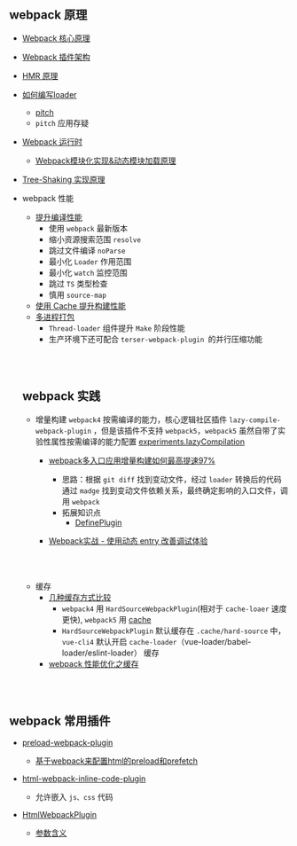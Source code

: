 ## webpack 原理
- [Webpack 核心原理](https://zhuanlan.zhihu.com/p/363928061)
- [Webpack 插件架构](https://zhuanlan.zhihu.com/p/367931462)
- [HMR 原理](https://zhuanlan.zhihu.com/p/410510492)
- [如何编写loader](https://zhuanlan.zhihu.com/p/375626250)
  - [pitch](https://zhuanlan.zhihu.com/p/104205895)
  - `pitch` 应用存疑
- [Webpack 运行时](https://zhuanlan.zhihu.com/p/373946949)
  - [Webpack模块化实现&动态模块加载原理](https://segmentfault.com/a/1190000022191241)
- [Tree-Shaking 实现原理](https://zhuanlan.zhihu.com/p/403901557)
- webpack 性能
  - [提升编译性能](https://zhuanlan.zhihu.com/p/425425675)
    - 使用 `webpack` 最新版本
    - 缩小资源搜索范围 `resolve`
    - 跳过文件编译 `noParse`
    - 最小化 `Loader` 作用范围
    - 最小化 `watch` 监控范围
    - 跳过 `TS` 类型检查
    - 慎用 `source-map`
  - [使用 Cache 提升构建性能](https://zhuanlan.zhihu.com/p/412694420)
  - [多进程打包](https://zhuanlan.zhihu.com/p/425076452)
    - `Thread-loader` 组件提升 `Make` 阶段性能
    - 生产环境下还可配合 `terser-webpack-plugin `的并行压缩功能

  <br></br>


  ## webpack 实践
  - 增量构建
  `webpack4` 按需编译的能力，核心逻辑社区插件 `lazy-compile-webpack-plugin` ，但是该插件不支持 `webpack5`，`webpack5` 虽然自带了实验性属性按需编译的能力配置 [experiments.lazyCompilation](https://webpack.js.org/configuration/experiments/#experimentslazycompilation)
    - [webpack多入口应用增量构建如何最高提速97%](https://juejin.cn/post/7053059974850674695)
      - 思路：根据 `git diff` 找到变动文件，经过 `loader` 转换后的代码通过 `madge` 找到变动文件依赖关系，最终确定影响的入口文件，调用 `webpack`
      - 拓展知识点
        - [DefinePlugin](./DefinePlugin.md)

    - [Webpack实战 - 使用动态 entry 改善调试体验](https://cloud.tencent.com/developer/article/1607466)

  <br></br>

  - 缓存
    - [几种缓存方式比较](https://blog.csdn.net/qiwoo_weekly/article/details/104935415)
      - `webpack4` 用 `HardSourceWebpackPlugin`(相对于 `cache-loaer` 速度更快), `webpack5` 用 [cache](https://webpack.docschina.org/configuration/cache/)
      - `HardSourceWebpackPlugin` 默认缓存在 `.cache/hard-source` 中， `vue-cli4` 默认开启 `cache-loader`（vue-loader/babel-loader/eslint-loader） 缓存
    - [webpack 性能优化之缓存](https://www.jianshu.com/p/4da48bd1ce93)


<br></br>

  ## webpack 常用插件
  - [preload-webpack-plugin](https://www.npmjs.com/package/preload-webpack-plugin)
    - [基于webpack来配置html的preload和prefetch](https://www.shuizhongyueming.com/2018/06/05/%E5%9F%BA%E4%BA%8Ewebpack%E6%9D%A5%E9%85%8D%E7%BD%AEhtml%E7%9A%84preload%E5%92%8Cprefetch/)

  - [html-webpack-inline-code-plugin](https://www.npmjs.com/package/html-webpack-inline-code-plugin)
    - 允许嵌入 `js、css` 代码

  - [HtmlWebpackPlugin](https://webpack.docschina.org/plugins/html-webpack-plugin/)
    - [参数含义](https://juejin.cn/post/6854573216108085261)
  